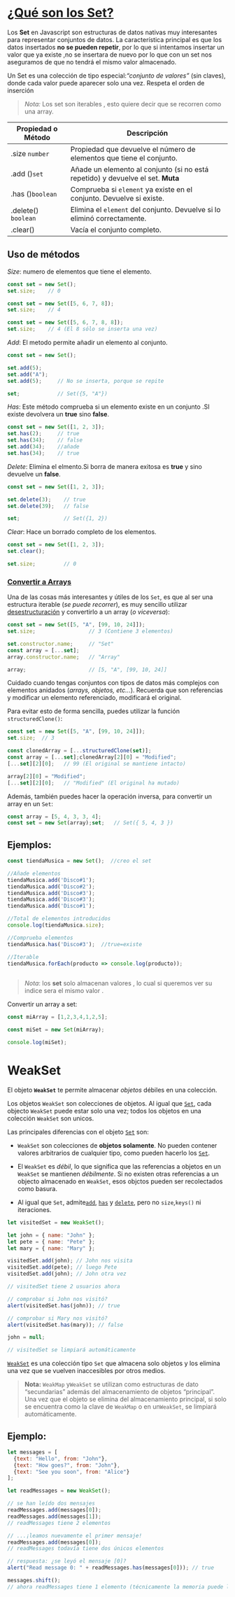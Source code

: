 # [¿Qué son los Set?](https://lenguajejs.com/javascript/set-map/que-es-set-weakset/#qué-son-los-set)

Los **Set** en Javascript son estructuras de datos nativas muy interesantes para representar conjuntos de datos. La característica principal es que los datos insertados **no se pueden repetir**, por lo que si intentamos insertar un valor que ya existe ,no se insertara de nuevo por lo que con un set nos aseguramos de que no tendrá el mismo valor almacenado.

Un Set es una colección de tipo especial:*“conjunto de valores”* (sin claves), donde cada valor puede aparecer solo una vez. Respeta el orden de inserción

>*Nota:*
>Los set son iterables ,  esto quiere decir que se recorren como una array.

|Propiedad o Método | Descripción|
|---------------------|-------------|
|.size `number`|Propiedad que devuelve el número de elementos que tiene el conjunto.|
|.add ()`set`|Añade un elemento al conjunto (si no está repetido) y devuelve el set. **Muta**|
|.has ()`boolean`|Comprueba si `element` ya existe en el conjunto. Devuelve si existe.|
|.delete() `boolean`|Elimina el `element` del conjunto. Devuelve si lo eliminó correctamente.|
|.clear()|Vacía el conjunto completo.|

## Uso de métodos

*Size*: numero de elementos que tiene el elemento.

```js
const set = new Set();
set.size;    // 0

const set = new Set([5, 6, 7, 8]);
set.size;    // 4

const set = new Set([5, 6, 7, 8, 8]);
set.size;    // 4 (El 8 sólo se inserta una vez)
```

*Add*: El metodo permite añadir un elemento al conjunto.

```js
const set = new Set();

set.add(5);
set.add("A");
set.add(5);     // No se inserta, porque se repite

set;            // Set({5, "A"})
```

*Has*: Este método comprueba si un elemento existe en un conjunto .SI existe devolvera un **true** sino **false**.

```js
const set = new Set([1, 2, 3]);
set.has(2);     // true
set.has(34);    // false
set.add(34);    //añade
set.has(34);    // true
```

*Delete*: Elimina el elmento.Si borra de manera exitosa es **true** y sino devuelve un **false**.

```js
const set = new Set([1, 2, 3]);

set.delete(3);    // true
set.delete(39);   // false

set;              // Set({1, 2})
```

*Clear*: Hace un borrado completo de los elementos.

```js
const set = new Set([1, 2, 3]);
set.clear();

set.size;         // 0
```

### [Convertir a Arrays](https://lenguajejs.com/javascript/set-map/que-es-set-weakset/#convertir-a-arrays)

Una de las cosas más interesantes y útiles de los `Set`, es que al ser una estructura iterable (_se puede recorrer_), es muy sencillo utilizar [desestructuración](https://lenguajejs.com/javascript/arrays/desestructuracion-arrays/) y convertirlo a un array (_o viceversa_):

```js
const set = new Set([5, "A", [99, 10, 24]]);
set.size;                 // 3 (Contiene 3 elementos)

set.constructor.name;     // "Set"
const array = [...set];
array.constructor.name;   // "Array"

array;                    // [5, "A", [99, 10, 24]]
```

Cuidado cuando tengas conjuntos con tipos de datos más complejos con elementos anidados (_arrays, objetos, etc..._). Recuerda que son referencias y modificar un elemento referenciado, modificará el original.

Para evitar esto de forma sencilla, puedes utilizar la función `structuredClone()`:

```js
const set = new Set([5, "A", [99, 10, 24]]);
set.size;  // 3

const clonedArray = [...structuredClone(set)];
const array = [...set];clonedArray[2][0] = "Modified";
[...set][2][0];   // 99 (El original se mantiene intacto)

array[2][0] = "Modified";
[...set][2][0];   // "Modified" (El original ha mutado)
```

Además, también puedes hacer la operación inversa, para convertir un array en un `Set`:

```js
const array = [5, 4, 3, 3, 4];
const set = new Set(array);set;   // Set({ 5, 4, 3 })
```

## Ejemplos:

```js
const tiendaMusica = new Set();  //creo el set

//Añade elementos
tiendaMusica.add('Disco#1');
tiendaMusica.add('Disco#2');
tiendaMusica.add('Disco#3');
tiendaMusica.add('Disco#3');
tiendaMusica.add('Disco#1');

//Total de elementos introducidos
console.log(tiendaMusica.size);  

//Comprueba elementos
tiendaMusica.has('Disco#3');  //true=existe

//Iterable
tiendaMusica.forEach(producto => console.log(producto));
 
```

>*Nota*: los **set** solo almacenan valores , lo cual si queremos ver su indice sera el mismo valor .

Convertir un array a set:

```js
const miArray = [1,2,3,4,1,2,5];

const miSet = new Set(miArray);

console.log(miSet);

```

# WeakSet

El objeto **`WeakSet`** te permite almacenar _objetos_ débiles en una colección.

Los objetos `WeakSet` son colecciones de objetos. Al igual que [`Set`](https://developer.mozilla.org/es/docs/Web/JavaScript/Reference/Global_Objects/Set), cada objecto `WeakSet` puede estar solo una vez; todos los objetos en una colección `WeakSet` son unicos.

Las principales diferencias con el objeto [`Set`](https://developer.mozilla.org/es/docs/Web/JavaScript/Reference/Global_Objects/Set) son:

-   `WeakSet` son colecciones de **objetos solamente**. No pueden contener valores arbitrarios de cualquier tipo, como pueden hacerlo los [`Set`](https://developer.mozilla.org/es/docs/Web/JavaScript/Reference/Global_Objects/Set).

-   El `WeakSet` es _débil_, lo que significa que las referencias a objetos en un `WeakSet` se mantienen _débilmente_. Si no existen otras referencias a un objecto almacenado en `WeakSet`, esos objctos pueden ser recolectados como basura.
- Al igual que `Set`, admite[`add`](https://developer.mozilla.org/en-US/docs/Web/JavaScript/Reference/Global_Objects/Weakset/add), [`has`](https://developer.mozilla.org/en-US/docs/Web/JavaScript/Reference/Global_Objects/Weakset/has) y [`delete`](https://developer.mozilla.org/en-US/docs/Web/JavaScript/Reference/Global_Objects/Weakset/delete), pero no `size`,`keys()` ni iteraciones.

```javascript
let visitedSet = new WeakSet();

let john = { name: "John" };
let pete = { name: "Pete" };
let mary = { name: "Mary" };

visitedSet.add(john); // John nos visita
visitedSet.add(pete); // luego Pete
visitedSet.add(john); // John otra vez

// visitedSet tiene 2 usuarios ahora

// comprobar si John nos visitó?
alert(visitedSet.has(john)); // true

// comprobar si Mary nos visitó?
alert(visitedSet.has(mary)); // false

john = null;

// visitedSet se limpiará automáticamente
```

[`WeakSet`](https://developer.mozilla.org/en-US/docs/Web/JavaScript/Reference/Global_Objects/WeakSet) es una colección tipo `Set` que almacena solo objetos y los elimina una vez que se vuelven inaccesibles por otros medios.

>**Nota:**
>`WeakMap` y`WeakSet` se utilizan como estructuras de dato “secundarias” además del almacenamiento de objetos “principal”. Una vez que el objeto se elimina del almacenamiento principal, si solo se encuentra como la clave de `WeakMap` o en un`WeakSet`, se limpiará automáticamente.

## Ejemplo:

```javascript
let messages = [
  {text: "Hello", from: "John"},
  {text: "How goes?", from: "John"},
  {text: "See you soon", from: "Alice"}
];

let readMessages = new WeakSet();

// se han leído dos mensajes
readMessages.add(messages[0]);
readMessages.add(messages[1]);
// readMessages tiene 2 elementos

// ...¡leamos nuevamente el primer mensaje!
readMessages.add(messages[0]);
// readMessages todavía tiene dos únicos elementos

// respuesta: ¿se leyó el mensaje [0]?
alert("Read message 0: " + readMessages.has(messages[0])); // true

messages.shift();
// ahora readMessages tiene 1 elemento (técnicamente la memoria puede limpiarse más tarde)
```